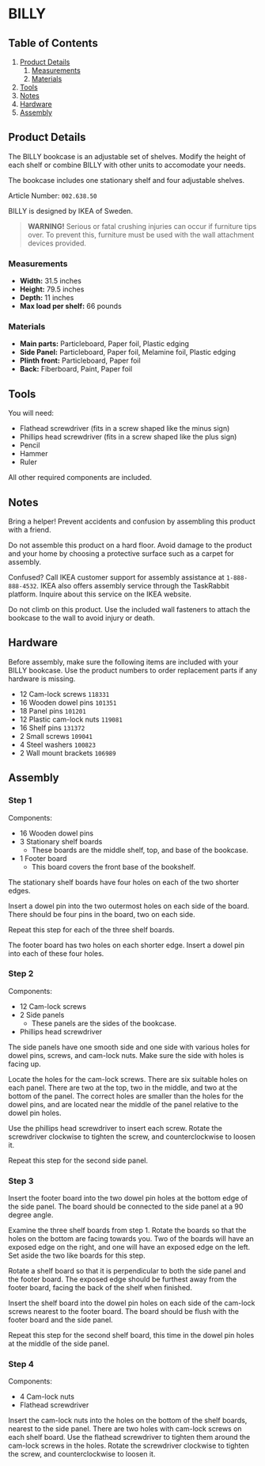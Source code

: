 # BILLY

## Table of Contents
1. [Product Details](#product-details)
    1. [Measurements](#measurements)
    2. [Materials](#materials)  
2. [Tools](#tools)
3. [Notes](#notes)
4. [Hardware](#hardware)
5. [Assembly](#assembly)

## Product Details <a id="product-details"></a>

The BILLY bookcase is an adjustable set of shelves. Modify the height of each shelf or combine BILLY with other units to accomodate your needs.

The bookcase includes one stationary shelf and four adjustable shelves.

Article Number: `002.638.50`

BILLY is designed by IKEA of Sweden.

> **WARNING!** Serious or fatal crushing injuries can occur if furniture tips over. To prevent this, furniture must be used with the wall attachment devices provided.

### Measurements <a id="measurements"></a>

- **Width:** 31.5 inches
- **Height:** 79.5 inches
- **Depth:** 11 inches
- **Max load per shelf:** 66 pounds

### Materials <a id="materials"></a>

- **Main parts:** Particleboard, Paper foil, Plastic edging
- **Side Panel:** Particleboard, Paper foil, Melamine foil, Plastic edging
- **Plinth front:** Particleboard, Paper foil
- **Back:** Fiberboard, Paint, Paper foil

## Tools <a id="tools"></a>

You will need:
- Flathead screwdriver (fits in a screw shaped like the minus sign)
- Phillips head screwdriver (fits in a screw shaped like the plus sign)
- Pencil
- Hammer
- Ruler

All other required components are included.

## Notes <a id="notes"></a>

Bring a helper! Prevent accidents and confusion by assembling this product with a friend.

Do not assemble this product on a hard floor. Avoid damage to the product and your home by choosing a protective surface such as a carpet for assembly.

Confused? Call IKEA customer support for assembly assistance at `1-888-888-4532`. IKEA also offers assembly service through the TaskRabbit platform. Inquire about this service on the IKEA website.

Do not climb on this product. Use the included wall fasteners to attach the bookcase to the wall to avoid injury or death.

## Hardware <a id="hardware"></a>

Before assembly, make sure the following items are included with your BILLY bookcase. Use the product numbers to order replacement parts if any hardware is missing.
- 12 Cam-lock screws `118331`
- 16 Wooden dowel pins `101351`
- 18 Panel pins `101201`
- 12 Plastic cam-lock nuts `119081`
- 16 Shelf pins `131372`
- 2 Small screws `109041`
- 4 Steel washers `100823`
- 2 Wall mount brackets `106989`

## Assembly <a id="assembly"></a>

### Step 1

Components:
- 16 Wooden dowel pins
- 3 Stationary shelf boards
    - These boards are the middle shelf, top, and base of the bookcase.
- 1 Footer board
    - This board covers the front base of the bookshelf.

The stationary shelf boards have four holes on each of the two shorter edges.

Insert a dowel pin into the two outermost holes on each side of the board. There should be four pins in the board, two on each side. 

Repeat this step for each of the three shelf boards. 

The footer board has two holes on each shorter edge. Insert a dowel pin into each of these four holes. 

### Step 2

Components:
- 12 Cam-lock screws
- 2 Side panels
    - These panels are the sides of the bookcase.
- Phillips head screwdriver

The side panels have one smooth side and one side with various holes for dowel pins, screws, and cam-lock nuts. Make sure the side with holes is facing up.

Locate the holes for the cam-lock screws. There are six suitable holes on each panel. There are two at the top, two in the middle, and two at the bottom of the panel. The correct holes are smaller than the holes for the dowel pins, and are located near the middle of the panel relative to the dowel pin holes.

Use the phillips head screwdriver to insert each screw. Rotate the screwdriver clockwise to tighten the screw, and counterclockwise to loosen it.

Repeat this step for the second side panel.

### Step 3

Insert the footer board into the two dowel pin holes at the bottom edge of the side panel. The board should be connected to the side panel at a 90 degree angle.

Examine the three shelf boards from step 1. Rotate the boards so that the holes on the bottom are facing towards you. Two of the boards will have an exposed edge on the right, and one will have an exposed edge on the left. Set aside the two like boards for this step.

Rotate a shelf board so that it is perpendicular to both the side panel and the footer board. The exposed edge should be furthest away from the footer board, facing the back of the shelf when finished.

Insert the shelf board into the dowel pin holes on each side of the cam-lock screws nearest to the footer board. The board should be flush with the footer board and the side panel.

Repeat this step for the second shelf board, this time in the dowel pin holes at the middle of the side panel.

### Step 4

Components:
- 4 Cam-lock nuts
- Flathead screwdriver

Insert the cam-lock nuts into the holes on the bottom of the shelf boards, nearest to the side panel. There are two holes with cam-lock screws on each shelf board. Use the flathead screwdriver to tighten them around the cam-lock screws in the holes. Rotate the screwdriver clockwise to tighten the screw, and counterclockwise to loosen it. 


